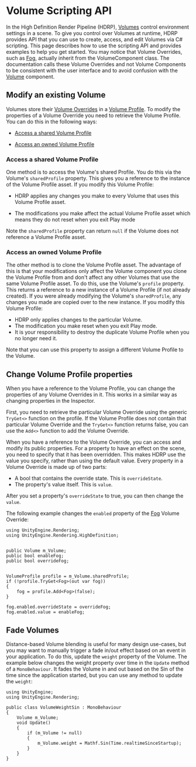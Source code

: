 # Volume Scripting API

In the High Definition Render Pipeline (HDRP), [Volumes](understand-volumes.md) control environment settings in a scene. To give you control over Volumes at runtime, HDRP provides API that you can use to create, access, and edit Volumes via C# scripting. This page describes how to use the scripting API and provides examples to help you get started. You may notice that Volume Overrides, such as [Fog](fog-volume-override-reference.md), actually inherit from the VolumeComponent class. The documentation calls these Volume Overrides and not Volume Components to be consistent with the user interface and to avoid confusion with the [Volume](understand-volumes.md) component.

## Modify an existing Volume

Volumes store their [Volume Overrides](volume-component.md) in a [Volume Profile](create-a-volume-profile.md). To modify the properties of a Volume Override  you need to retrieve the Volume Profile. You can do this in the following ways: 

* [Access a shared Volume Profile](#shared-volume-profile)

* [Access an owned Volume Profile](#owned-volume-profile)

<a name="shared-volume-profile"></a>

### Access a shared Volume Profile 

One method is to access the Volume's shared Profile. You do this via the Volume's `sharedProfile` property. This gives you a reference to the instance of the Volume Profile asset. If you modify this Volume Profile:

- HDRP applies any changes you make to every Volume that uses this Volume Profile asset.

- The modifications you make affect the actual Volume Profile asset which means they do not reset when you exit Play mode

Note the `sharedProfile` property can return `null` if the Volume does not reference a Volume Profile asset.

<a name="owned-volume-profile"></a>

### Access an owned Volume Profile

The other method is to clone the Volume Profile asset. The advantage of this is that your modifications only affect the Volume component you clone the Volume Profile from and don't affect any other Volumes that use the same Volume Profile asset. To do this, use the Volume's `profile` property. This returns a reference to a new instance of a Volume Profile (if not already created). If you were already modifying the Volume's `sharedProfile`, any changes you made are copied over to the new instance. If you modify this Volume Profile:

- HDRP only applies changes to the particular Volume.
- The modification you make reset when you exit Play mode.
- It is your responsibility to destroy the duplicate Volume Profile when you no longer need it.

Note that you can use this property to assign a different Volume Profile to the Volume.

<a name="changing-volume-profile-properties"></a>

## Change Volume Profile properties

When you have a reference to the Volume Profile, you can change the properties of any Volume Overrides in it. This works in a similar way as changing properties in the Inspector.

First, you need to retrieve the particular Volume Override using the generic `TryGet<>` function on the profile. If the Volume Profile does not contain that particular Volume Override and the `TryGet<>` function returns false, you can use the `Add<>` function to add the Volume Override.

When you have a reference to the Volume Override, you can access and modify its public properties. For a property to have an effect on the scene, you need to specify that it has been overridden. This makes HDRP use the value you specify, rather than using the default value. Every property in a Volume Override is made up of two parts:

- A bool that contains the override state. This is `overrideState`.
- The property's value itself. This is `value`.

After you set a property's `overrideState` to true, you can then change the `value`.

The following example changes the `enabled` property of the [Fog](fog-volume-override-reference.md) Volume Override:

```
using UnityEngine.Rendering;
using UnityEngine.Rendering.HighDefinition;


public Volume m_Volume;
public bool enableFog;
public bool overrideFog;


VolumeProfile profile = m_Volume.sharedProfile;
if (!profile.TryGet<Fog>(out var fog))
{
    fog = profile.Add<Fog>(false);
}

fog.enabled.overrideState = overrideFog;
fog.enabled.value = enableFog;
```

## Fade Volumes

Distance-based Volume blending is useful for many design use-cases, but you may want to manually trigger a fade in/out effect based on an event in your application. To do this, update the `weight` property of the Volume. The example below changes the weight property over time in the `Update` method of a `MonoBehaviour`. It fades the Volume in and out based on the Sin of the time since the application started, but you can use any method to update the `weight`:

```
using UnityEngine;
using UnityEngine.Rendering;

public class VolumeWeightSin : MonoBehaviour
{
    Volume m_Volume;
    void Update()
    {
        if (m_Volume != null)
        {
            m_Volume.weight = Mathf.Sin(Time.realtimeSinceStartup);
        }
    }
}
```
